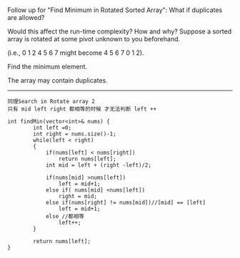 #
Follow up for "Find Minimum in Rotated Sorted Array":
What if duplicates are allowed?

Would this affect the run-time complexity? How and why?
Suppose a sorted array is rotated at some pivot unknown to you beforehand.

(i.e., 0 1 2 4 5 6 7 might become 4 5 6 7 0 1 2).

Find the minimum element.

The array may contain duplicates.



---



```
同理Search in Rotate array 2
只有 mid left right 都相等的时候 才无法判断 left ++

int findMin(vector<int>& nums) {
        int left =0;
        int right = nums.size()-1;
        while(left < right)
        {
            if(nums[left] < nums[right])
                return nums[left];
            int mid = left + (right -left)/2;
            
            if(nums[mid] >nums[left])
                left = mid+1;
            else if( nums[mid] <nums[left])
                right = mid;
            else if(nums[right] != nums[mid])//[mid] == [left]
                left = mid+1;
            else //都相等
                left++;
        }
        
        return nums[left];
}
```